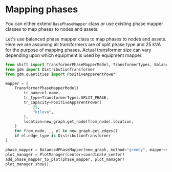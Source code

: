 # Mapping phases

You can either extend `BasePhaseMapper` class or use existing 
phase mapper classes to map phases to nodes and assets.

Let's use balanced phase mapper class to map phases to nodes and assets.
Here we are assuming all transformers are of split phase type and 25 kVA
for the purpose of mapping phases. Actual transformer size can vary depending 
upon which equipment is used by equipment mapper.


```python
from shift import TransformerPhaseMapperModel, TransformerTypes, BalancedPhaseMapper, add_phase_mapper_to_plot
from gdm import DistributionTransformer
from gdm.quantities import PositiveApparentPower

mapper = [
    TransformerPhaseMapperModel(
        tr_name=el.name,
        tr_type=TransformerTypes.SPLIT_PHASE,
        tr_capacity=PositiveApparentPower(
            25,
            "kilova",
        ),
        location=new_graph.get_node(from_node).location,
    )
    for from_node, _, el in new_graph.get_edges()
    if el.edge_type is DistributionTransformer
]

phase_mapper = BalancedPhaseMapper(new_graph, method="greedy", mapper=mapper)
plot_manager = PlotManager(center=coordinate_center)
add_phase_mapper_to_plot(phase_mapper, plot_manager)
plot_manager.show()
```